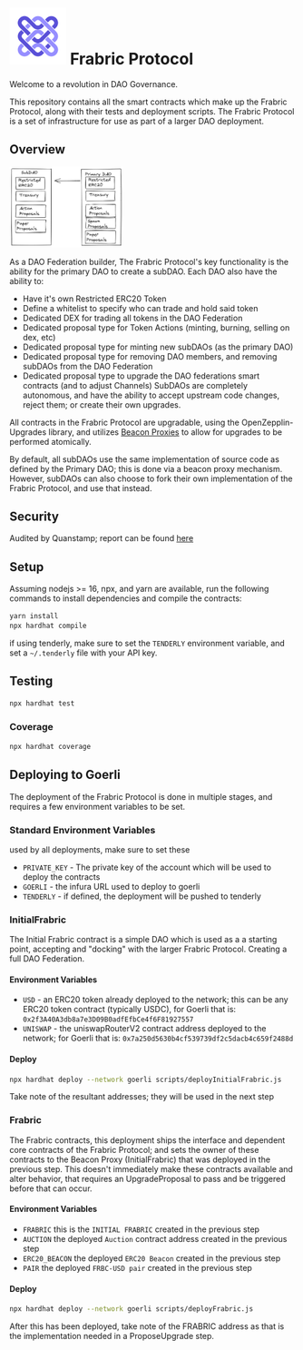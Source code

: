 
# <img src="docs/logo.png" alt="logo" width="100"/> Frabric Protocol
Welcome to a revolution in DAO Governance.

This repository contains all the smart contracts which make up the Frabric Protocol, along with their tests and deployment scripts.
The Frabric Protocol is a set of infrastructure for use as part of a larger DAO deployment.

## Overview

<img src="docs/dao_diagram.png" alt="diagram" width="200"/>

As a DAO Federation builder, The Frabric Protocol's key functionality is the ability for the primary DAO to create a subDAO.
Each DAO also have the ability to:
- Have it's own Restricted ERC20 Token
- Define a whitelist to specify who can trade and hold said token
- Dedicated DEX for trading all tokens in the DAO Federation
- Dedicated proposal type for Token Actions (minting, burning, selling on dex, etc)
- Dedicated proposal type for minting new subDAOs (as the primary DAO)
- Dedicated proposal type for removing DAO members, and removing subDAOs from the DAO Federation
- Dedicated proposal type to upgrade the DAO federations smart contracts (and to adjust Channels)
SubDAOs are completely autonomous, and have the ability to accept upstream code changes, reject them; or create their own upgrades.

All contracts in the Frabric Protocol are upgradable, using the OpenZepplin-Upgrades library, and utilizes
[Beacon Proxies](https://docs.openzeppelin.com/contracts/3.x/api/proxy#BeaconProxy) to allow for upgrades to be performed atomically.

By default, all subDAOs use the same implementation of source code as defined by the Primary DAO; this is done via a beacon proxy mechanism.
However, subDAOs can also choose to fork their own implementation of the Frabric Protocol, and use that instead.

## Security

Audited by Quanstamp; report can be found [here](docs/audit_june2022.pdf)

## Setup

Assuming nodejs >= 16, npx, and yarn are available, run the following commands to install dependencies and compile the contracts:

```bash
yarn install
npx hardhat compile
```
if using tenderly, make sure to set the `TENDERLY` environment variable, and set a `~/.tenderly` file with your API key.

## Testing

```bash
npx hardhat test
```

### Coverage

```bash
npx hardhat coverage
```


## Deploying to Goerli 
The deployment of the Frabric Protocol is done in multiple stages, and requires a few environment variables to be set.
### Standard Environment Variables
used by all deployments, make sure to set these
- `PRIVATE_KEY` - The private key of the account which will be used to deploy the contracts
- `GOERLI` - the infura URL used to deploy to goerli
- `TENDERLY` - if defined, the deployment will be pushed to tenderly

### InitialFrabric
The Initial Frabric contract is a simple DAO which is used as a a starting point, accepting and "docking" with the larger Frabric Protocol. Creating a full DAO Federation.
#### Environment Variables
- `USD` - an ERC20 token already deployed to the network; this can be any ERC20 token contract (typically USDC), for Goerli that is: `0x2f3A40A3db8a7e3D09B0adfEfbCe4f6F81927557`
- `UNISWAP` - the uniswapRouterV2 contract address deployed to the network; for Goerli that is: `0x7a250d5630b4cf539739df2c5dacb4c659f2488d`
#### Deploy
```bash 
npx hardhat deploy --network goerli scripts/deployInitialFrabric.js
```

Take note of the resultant addresses; they will be used in the next step

### Frabric
The Frabric contracts, this deployment ships the interface and dependent core contracts of the Frabric Protocol; and sets the owner of these contracts to the Beacon Proxy (InitialFrabric) that was deployed in the previous step.
This doesn't immediately make these contracts available and alter behavior, that requires an UpgradeProposal to pass and be triggered before that can occur.

#### Environment Variables
- `FRABRIC` this is the `INITIAL FRABRIC` created in the previous step
- `AUCTION` the deployed `Auction` contract address created in the previous step
- `ERC20_BEACON` the deployed `ERC20 Beacon` created in the previous step
- `PAIR` the deployed `FRBC-USD pair` created in the previous step

#### Deploy
```bash
npx hardhat deploy --network goerli scripts/deployFrabric.js
```
After this has been deployed, take note of the FRABRIC address as that is the implementation needed in a ProposeUpgrade step.
